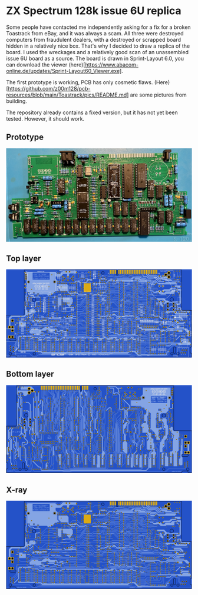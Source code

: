 # ZX Spectrum 128k issue 6U replica
Some people have contacted me independently asking for a fix for a broken Toastrack from eBay, and it was always a scam. All three were destroyed computers from fraudulent dealers, with a destroyed or scrapped board hidden in a relatively nice box. That's why I decided to draw a replica of the board. I used the wreckages and a relatively good scan of an unassembled issue 6U board as a source. The board is drawn in Sprint-Layout 6.0, you can download the viewer (here)[https://www.abacom-online.de/updates/Sprint-Layout60_Viewer.exe].

The first prototype is working, PCB has only cosmetic flaws. (Here)[https://github.com/z00m128/pcb-resources/blob/main/Toastrack/pics/README.md] are some pictures from building.

The repository already contains a fixed version, but it has not yet been tested. However, it should work.

## Prototype
![](https://github.com/z00m128/pcb-resources/blob/main/Toastrack/pics/IMG_2612.jpg)

## Top layer
![](https://github.com/z00m128/pcb-resources/blob/main/Toastrack/ZXS128k_top.png)

## Bottom layer
![](https://github.com/z00m128/pcb-resources/blob/main/Toastrack/ZXS128k_bottom.png)

## X-ray
![](https://github.com/z00m128/pcb-resources/blob/main/Toastrack/ZXS128k_xray.png)
